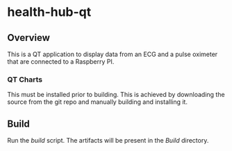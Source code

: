 # health-hub-qt

## Overview
This is a QT application to display data from an ECG and a pulse oximeter
that are connected to a Raspberry PI.

### QT Charts
This must be installed prior to building. This is achieved by downloading the
source from the git repo and manually building and installing it.

## Build
Run the *build* script. The artifacts will be present in the *Build* directory.
